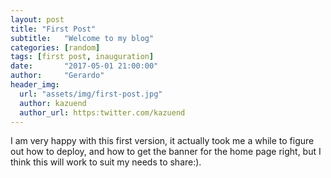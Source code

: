 ```yaml
---
layout: post
title: "First Post"
subtitle:   "Welcome to my blog"
categories: [random]
tags: [first post, inauguration]
date:       "2017-05-01 21:00:00"
author:     "Gerardo"
header_img:
  url: "assets/img/first-post.jpg"
  author: kazuend
  author_url: https:twitter.com/kazuend
---
```


<p>I am very happy with this first version, it actually took me a while to figure out how to deploy, and how to get the 
banner for the home page right, but I think this will work to suit my needs to share:).</p>
